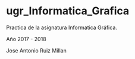 # ugr_Informatica_Grafica

Practica de la asignatura Informatica Gráfica.

Año 2017 - 2018

Jose Antonio Ruiz Millan